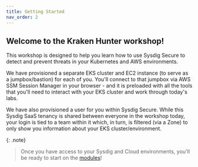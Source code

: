 ```yaml
---
title: Getting Started
nav_order: 2
---
```


## Welcome to the Kraken Hunter workshop!

This workshop is designed to help you learn how to use Sysdig Secure to detect and prevent threats in your Kubernetes and AWS environments.

We have provisioned a separate EKS cluster and EC2 instance (to serve as a jumpbox/bastion) for each of you. You'll connect to that jumpbox via AWS SSM Session Manager in your browser - and it is preloaded with all the tools that you'll need to interact with your EKS cluster and work through today's labs.

We have also provisioned a user for you within Sysdig Secure. While this Sysdig SaaS tenancy is shared between everyone in the workshop today, your login is tied to a team within it which, in turn, is filtered (via a Zone) to only show you information about your EKS cluster/environment.

{: .note}
> Once you have access to your Sysdig and Cloud environments, you'll be ready to start on the [modules](/docs/modules/)!